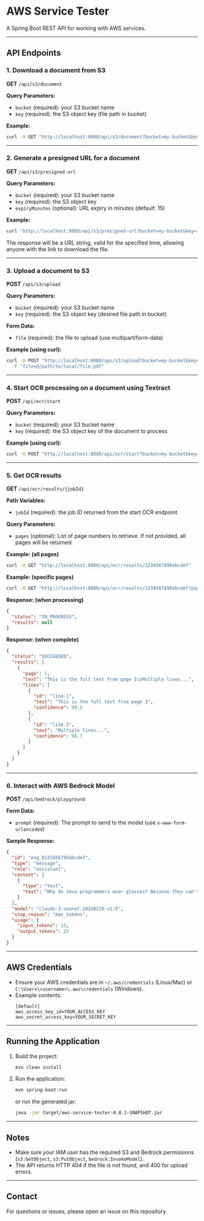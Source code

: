 # AWS Service Tester

A Spring Boot REST API for working with AWS services.

---

## **API Endpoints**

### 1. Download a document from S3

**GET** `/api/s3/document`

**Query Parameters:**
- `bucket` (required): your S3 bucket name
- `key` (required): the S3 object key (file path in bucket)

**Example:**
```sh
curl -X GET "http://localhost:8080/api/s3/document?bucket=my-bucket&key=folder/file.pdf" -o file.pdf
```

---

### 2. Generate a presigned URL for a document

**GET** `/api/s3/presigned-url`

**Query Parameters:**
- `bucket` (required): your S3 bucket name
- `key` (required): the S3 object key
- `expiryMinutes` (optional): URL expiry in minutes (default: 15)

**Example:**
```sh
curl "http://localhost:8080/api/s3/presigned-url?bucket=my-bucket&key=folder/file.pdf&expiryMinutes=30"
```
The response will be a URL string, valid for the specified time, allowing anyone with the link to download the file.

---

### 3. Upload a document to S3

**POST** `/api/s3/upload`

**Query Parameters:**
- `bucket` (required): your S3 bucket name
- `key` (required): the S3 object key (desired file path in bucket)

**Form Data:**
- `file` (required): the file to upload (use multipart/form-data)

**Example (using curl):**
```sh
curl -X POST "http://localhost:8080/api/s3/upload?bucket=my-bucket&key=folder/newfile.pdf" \
  -F "file=@/path/to/local/file.pdf"
```

---

### 4. Start OCR processing on a document using Textract

**POST** `/api/ocr/start`

**Query Parameters:**
- `bucket` (required): your S3 bucket name
- `key` (required): the S3 object key of the document to process

**Example (using curl):**
```sh
curl -X POST "http://localhost:8080/api/ocr/start?bucket=my-bucket&key=folder/document.pdf"
```

---

### 5. Get OCR results

**GET** `/api/ocr/results/{jobId}`

**Path Variables:**
- `jobId` (required): the job ID returned from the start OCR endpoint

**Query Parameters:**
- `pages` (optional): List of page numbers to retrieve. If not provided, all pages will be returned.

**Example: (all pages)**
```sh
curl -X GET "http://localhost:8080/api/ocr/results/1234567890abcdef"
```

**Example: (specific pages)**
```sh
curl -X GET "http://localhost:8080/api/ocr/results/1234567890abcdef?pages=1&pages=3"
```

**Response: (when processing)**
```json
{
  "status": "IN_PROGRESS",
  "results": null
}
```

**Response: (when complete)**
```json
{
  "status": "SUCCEEDED",
  "results": [
    {
      "page": 1,
      "text": "This is the full text from page 1\nMultiple lines...",
      "lines": [
        {
          "id": "line-1",
          "text": "This is the full text from page 1",
          "confidence": 99.5
        },
        {
          "id": "line-2",
          "text": "Multiple lines...",
          "confidence": 98.7
        }
      ]
    }
  ]
}
```

---

### 6. Interact with AWS Bedrock Model

**POST** `/api/bedrock/playground`

**Form Data:**
- `prompt` (required): The prompt to send to the model (use `x-www-form-urlencoded`)

**Sample Response:**

```json
{
  "id": "msg_0123456789abcdef",
  "type": "message",
  "role": "assistant",
  "content": [
    {
      "type": "text",
      "text": "Why do Java programmers wear glasses? Because they can't C#!"
    }
  ],
  "model": "claude-3-sonnet-20240229-v1:0",
  "stop_reason": "max_tokens",
  "usage": {
    "input_tokens": 15,
    "output_tokens": 23
  }
}
```
---

## **AWS Credentials**

- Ensure your AWS credentials are in `~/.aws/credentials` (Linux/Mac) or `C:\Users\<username>\.aws\credentials` (Windows).
- Example contents:
  ```
  [default]
  aws_access_key_id=YOUR_ACCESS_KEY
  aws_secret_access_key=YOUR_SECRET_KEY
  ```

---

## **Running the Application**

1. Build the project:
   ```sh
   mvn clean install
   ```
2. Run the application:
   ```sh
   mvn spring-boot:run
   ```
   or run the generated jar:
   ```sh
   java -jar target/aws-service-tester-0.0.1-SNAPSHOT.jar
   ```

---

## **Notes**

- Make sure your IAM user has the required S3 and Bedrock permissions (`s3:GetObject`, `s3:PutObject`, `bedrock:InvokeModel`).
- The API returns HTTP 404 if the file is not found, and 400 for upload errors.

---

## **Contact**

For questions or issues, please open an issue on this repository.
